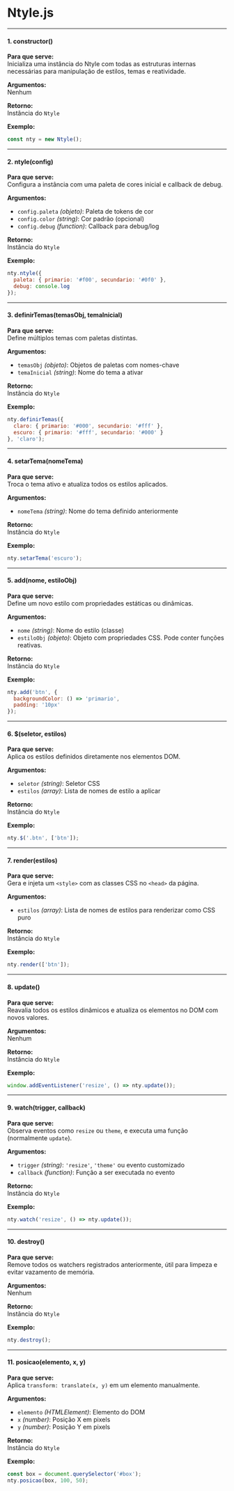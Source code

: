 # Ntyle.js

---

#### 1. **constructor()**

**Para que serve:**  
Inicializa uma instância do Ntyle com todas as estruturas internas necessárias para manipulação de estilos, temas e reatividade.

**Argumentos:**  
Nenhum

**Retorno:**  
Instância do `Ntyle`

**Exemplo:**
```javascript
const nty = new Ntyle();
```

---

#### 2. **ntyle(config)**

**Para que serve:**  
Configura a instância com uma paleta de cores inicial e callback de debug.

**Argumentos:**  
- `config.paleta` *(objeto)*: Paleta de tokens de cor  
- `config.color` *(string)*: Cor padrão (opcional)  
- `config.debug` *(function)*: Callback para debug/log

**Retorno:**  
Instância do `Ntyle`

**Exemplo:**
```javascript
nty.ntyle({
  paleta: { primario: '#f00', secundario: '#0f0' },
  debug: console.log
});
```

---

#### 3. **definirTemas(temasObj, temaInicial)**

**Para que serve:**  
Define múltiplos temas com paletas distintas.

**Argumentos:**  
- `temasObj` *(objeto)*: Objetos de paletas com nomes-chave  
- `temaInicial` *(string)*: Nome do tema a ativar

**Retorno:**  
Instância do `Ntyle`

**Exemplo:**
```javascript
nty.definirTemas({
  claro: { primario: '#000', secundario: '#fff' },
  escuro: { primario: '#fff', secundario: '#000' }
}, 'claro');
```

---

#### 4. **setarTema(nomeTema)**

**Para que serve:**  
Troca o tema ativo e atualiza todos os estilos aplicados.

**Argumentos:**  
- `nomeTema` *(string)*: Nome do tema definido anteriormente

**Retorno:**  
Instância do `Ntyle`

**Exemplo:**
```javascript
nty.setarTema('escuro');
```

---

#### 5. **add(nome, estiloObj)**

**Para que serve:**  
Define um novo estilo com propriedades estáticas ou dinâmicas.

**Argumentos:**  
- `nome` *(string)*: Nome do estilo (classe)  
- `estiloObj` *(objeto)*: Objeto com propriedades CSS. Pode conter funções reativas.

**Retorno:**  
Instância do `Ntyle`

**Exemplo:**
```javascript
nty.add('btn', {
  backgroundColor: () => 'primario',
  padding: '10px'
});
```

---

#### 6. **$(seletor, estilos)**

**Para que serve:**  
Aplica os estilos definidos diretamente nos elementos DOM.

**Argumentos:**  
- `seletor` *(string)*: Seletor CSS  
- `estilos` *(array)*: Lista de nomes de estilo a aplicar

**Retorno:**  
Instância do `Ntyle`

**Exemplo:**
```javascript
nty.$('.btn', ['btn']);
```

---

#### 7. **render(estilos)**

**Para que serve:**  
Gera e injeta um `<style>` com as classes CSS no `<head>` da página.

**Argumentos:**  
- `estilos` *(array)*: Lista de nomes de estilos para renderizar como CSS puro

**Retorno:**  
Instância do `Ntyle`

**Exemplo:**
```javascript
nty.render(['btn']);
```

---

#### 8. **update()**

**Para que serve:**  
Reavalia todos os estilos dinâmicos e atualiza os elementos no DOM com novos valores.

**Argumentos:**  
Nenhum

**Retorno:**  
Instância do `Ntyle`

**Exemplo:**
```javascript
window.addEventListener('resize', () => nty.update());
```

---

#### 9. **watch(trigger, callback)**

**Para que serve:**  
Observa eventos como `resize` ou `theme`, e executa uma função (normalmente `update`).

**Argumentos:**  
- `trigger` *(string)*: `'resize'`, `'theme'` ou evento customizado  
- `callback` *(function)*: Função a ser executada no evento

**Retorno:**  
Instância do `Ntyle`

**Exemplo:**
```javascript
nty.watch('resize', () => nty.update());
```

---

#### 10. **destroy()**

**Para que serve:**  
Remove todos os watchers registrados anteriormente, útil para limpeza e evitar vazamento de memória.

**Argumentos:**  
Nenhum

**Retorno:**  
Instância do `Ntyle`

**Exemplo:**
```javascript
nty.destroy();
```

---

#### 11. **posicao(elemento, x, y)**

**Para que serve:**  
Aplica `transform: translate(x, y)` em um elemento manualmente.

**Argumentos:**  
- `elemento` *(HTMLElement)*: Elemento do DOM  
- `x` *(number)*: Posição X em pixels  
- `y` *(number)*: Posição Y em pixels

**Retorno:**  
Instância do `Ntyle`

**Exemplo:**
```javascript
const box = document.querySelector('#box');
nty.posicao(box, 100, 50);
```